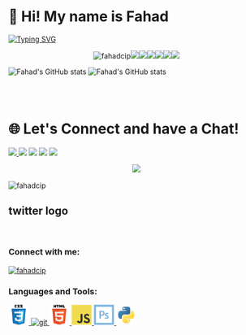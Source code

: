 💫 Hi! My name is Fahad
======================
<!-- Line -->
[![Typing SVG](https://readme-typing-svg.demolab.com?font=Fira+Code&weight=500&size=22&duration=4500&pause=1000&color=4CAF50&width=635&lines=A+passionate+frontend+developer+from+Bangladesh;Always%20learning%20new%20things)](https://git.io/typing-svg)

<!--Logo-->
<p align="center">
  <img src="https://media3.giphy.com/media/ln7z2eWriiQAllfVcn/200w.webp" width="50" alt="fahadcip"><img src="https://i.giphy.com/media/LMt9638dO8dftAjtco/200.webp" width="50"><img src="https://i.giphy.com/media/eNAsjO55tPbgaor7ma/200w.webp" width="50"><img src="https://i.giphy.com/media/VgGthkhUvGgOit7Y9i/200.webp" width="50"><img src="https://media3.giphy.com/media/kdFc8fubgS31b8DsVu/giphy.webp" width="50"><img src="https://i.giphy.com/media/KzJkzjggfGN5Py6nkT/200.webp" width="50"><img src="https://i.giphy.com/media/IdyAQJVN2kVPNUrojM/200.webp" width="50">
</p>



![Fahad's GitHub stats](https://github-readme-stats.vercel.app/api?username=FahadCip&theme=shadow_green&show_icons=true&bg_color=00000000&hide_border=true&include_all_commits=true&count_private=true)
![Fahad's GitHub stats](https://github-readme-stats.vercel.app/api/top-langs?username=fahadcip&show_icons=true&locale=en&layout=compact)



  
</br>  <br>






<!--Social-->
# 🌐 Let's Connect and have a Chat!
<p align="left">
 <a href="https://github.com/Fahadcip" >
  <img src="https://img.shields.io/badge/Gmail-D14836?style=for-the-badge&logo=gmail&logoColor=white" />
 </a>
<img src="https://img.shields.io/badge/Facebook-1877F2?style=for-the-badge&logo=facebook&logoColor=white">
<img src="https://img.shields.io/badge/GitHub-100000?style=for-the-badge&logo=github&logoColor=white">
<img src="https://img.shields.io/badge/Telegram-2CA5E0?style=for-the-badge&logo=telegram&logoColor=white">
<img src="https://img.shields.io/badge/website-000000?style=for-the-badge&logo=About.me&logoColor=white">
</p>


<p align="center">
  <a href="https://skillicons.dev">
    <img src="https://skillicons.dev/icons?i=git,kubernetes,docker,c,vim" />
  </a>
</p>



<p align="left"> <img src="https://komarev.com/ghpvc/?username=fahadcip&label=Profile%20views&color=0e75b6&style=flat" alt="fahadcip" /> </p>


## twitter logo
<p align="left"> <a href="https://twitter.com/" target="blank"><img src="https://img.shields.io/twitter/follow/?logo=twitter&style=for-the-badge" alt="" /></a> </p>

<h3 align="left">Connect with me:</h3>
<p align="left">
<a href="https://fb.com/fahadcip" target="blank"><img align="center" src="https://raw.githubusercontent.com/rahuldkjain/github-profile-readme-generator/master/src/images/icons/Social/facebook.svg" alt="fahadcip" height="30" width="40" /></a>
</p>

<h3 align="left">Languages and Tools:</h3>
<p align="left"> <a href="https://www.w3schools.com/css/" target="_blank" rel="noreferrer"> <img src="https://raw.githubusercontent.com/devicons/devicon/master/icons/css3/css3-original-wordmark.svg" alt="css3" width="40" height="40"/> </a> <a href="https://git-scm.com/" target="_blank" rel="noreferrer"> <img src="https://www.vectorlogo.zone/logos/git-scm/git-scm-icon.svg" alt="git" width="40" height="40"/> </a> <a href="https://www.w3.org/html/" target="_blank" rel="noreferrer"> <img src="https://raw.githubusercontent.com/devicons/devicon/master/icons/html5/html5-original-wordmark.svg" alt="html5" width="40" height="40"/> </a> <a href="https://developer.mozilla.org/en-US/docs/Web/JavaScript" target="_blank" rel="noreferrer"> <img src="https://raw.githubusercontent.com/devicons/devicon/master/icons/javascript/javascript-original.svg" alt="javascript" width="40" height="40"/> </a> <a href="https://www.photoshop.com/en" target="_blank" rel="noreferrer"> <img src="https://raw.githubusercontent.com/devicons/devicon/master/icons/photoshop/photoshop-line.svg" alt="photoshop" width="40" height="40"/> </a> <a href="https://www.python.org" target="_blank" rel="noreferrer"> <img src="https://raw.githubusercontent.com/devicons/devicon/master/icons/python/python-original.svg" alt="python" width="40" height="40"/> </a> </p>



